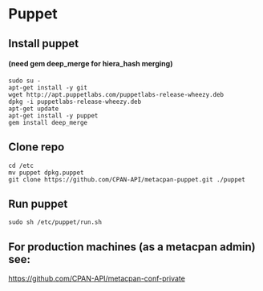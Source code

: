 # Puppet


## Install puppet
#### (need gem deep_merge for hiera_hash merging)
```
sudo su -
apt-get install -y git
wget http://apt.puppetlabs.com/puppetlabs-release-wheezy.deb
dpkg -i puppetlabs-release-wheezy.deb
apt-get update
apt-get install -y puppet
gem install deep_merge
```

## Clone repo
```
cd /etc
mv puppet dpkg.puppet
git clone https://github.com/CPAN-API/metacpan-puppet.git ./puppet
```

## Run puppet
```
sudo sh /etc/puppet/run.sh
```

## For production machines (as a metacpan admin) see:

https://github.com/CPAN-API/metacpan-conf-private


